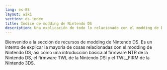 ```yaml
---
lang: es-ES
layout: wiki
section: ds-index
title: Índice de modding de Nintendo DS
description: Una explicación de todo lo relacionado con el modding de DS
---
```


Bienvenido a la sección de recursos de modding de Nintendo DS. Es un intento de explicar la mayoría de cosas relacionadas con el modding de Nintendo DS, así como una introducción básica al firmware NTR de la Nintendo DS, el firmware TWL de la Nintendo DSi y el TWL_FIRM de la Nintendo 3DS.
